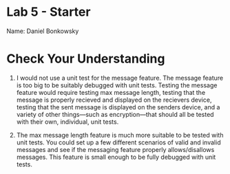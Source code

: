 # Lab 5 - Starter
Name: Daniel Bonkowsky

# Check Your Understanding
1. I would not use a unit test for the message feature. The message feature is 
too big to be suitably debugged with unit tests. Testing the message feature
would require testing max message length, testing that the message is properly
recieved and displayed on the recievers device, testing that the sent message is
displayed on the senders device, and a variety of other things—such as
encryption—that should all be tested with their own, individual, unit tests.

2. The max message length feature is much more suitable to be tested with unit
tests. You could set up a few different scenarios of valid and invalid messages
and see if the messaging feature properly allows/disallows messages. This
feature is small enough to be fully debugged with unit tests.
